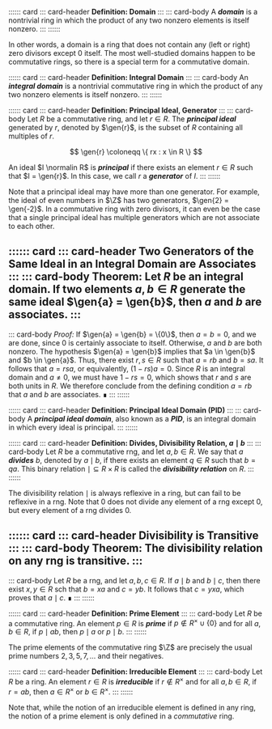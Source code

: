 :::::: card
::: card-header
**Definition: Domain**
:::
::: card-body
A ___domain___ is a nontrivial ring in which the product of any two nonzero elements is itself nonzero.
:::
::::::

In other words, a domain is a ring that does not contain any (left or right) zero divisors except $0$ itself. The most well-studied domains happen to be commutative rings, so there is a special term for a commutative domain.

:::::: card
::: card-header
**Definition: Integral Domain**
:::
::: card-body
An ___integral domain___ is a nontrivial commutative ring in which the product of any two nonzero elements is itself nonzero.
:::
::::::

:::::: card
::: card-header
**Definition: Principal Ideal, Generator**
:::
::: card-body
Let $R$ be a commutative ring, and let $r \in R$. The ___principal ideal___ generated by $r$, denoted by $\gen{r}$, is the subset of $R$ containing all multiples of $r$.

$$ \gen{r} \coloneqq \{ rx : x \in R \} $$

An ideal $I \normalin R$ is ___principal___ if there exists an element $r \in R$ such that $I = \gen{r}$. In this case, we call $r$ a ___generator___ of $I$.
:::
::::::

Note that a principal ideal may have more than one generator. For example, the ideal of even numbers in $\Z$ has two generators, $\gen{2} = \gen{-2}$. In a commutative ring with zero divisors, it can even be the case that a single principal ideal has multiple generators which are not associate to each other.

:::::: card
::: card-header
**Two Generators of the Same Ideal in an Integral Domain are Associates**
:::
::: card-body
**Theorem:** Let $R$ be an integral domain. If two elements $a, b \in R$ generate the same ideal $\gen{a} = \gen{b}$, then $a$ and $b$ are associates.
:::
------
::: card-body
*Proof:* If $\gen{a} = \gen{b} = \{0\}$, then $a = b = 0$, and we are done, since $0$ is certainly associate to itself. Otherwise, $a$ and $b$ are both nonzero. The hypothesis $\gen{a} = \gen{b}$ implies that $a \in \gen{b}$ and $b \in \gen{a}$. Thus, there exist $r, s \in R$ such that $a = rb$ and $b = sa$. It follows that $a = rsa$, or equivalently, $(1 - rs)a = 0$. Since $R$ is an integral domain and $a \ne 0$, we must have $1 - rs = 0$, which shows that $r$ and $s$ are both units in $R$. We therefore conclude from the defining condition $a = rb$ that $a$ and $b$ are associates. <span class="float-end">&#8718;</span>
:::
::::::


:::::: card
::: card-header
**Definition: Principal Ideal Domain (PID)**
:::
::: card-body
A ___principal ideal domain___, also known as a ___PID___, is an integral domain in which every ideal is principal.
:::
::::::


:::::: card
::: card-header
**Definition: Divides, Divisibility Relation, $a \mid b$**
:::
::: card-body
Let $R$ be a commutative rng, and let $a, b \in R$. We say that $a$ ___divides___ $b$, denoted by $a \mid b$, if there exists an element $q \in R$ such that $b = qa$. This binary relation ${\mid} \subseteq R \times R$ is called the ___divisibility relation___ on $R$.
:::
::::::

The divisibility relation $\mid$ is always reflexive in a ring, but can fail to be reflexive in a rng. Note that $0$ does not divide any element of a rng except $0$, but every element of a rng divides $0$.


:::::: card
::: card-header
**Divisibility is Transitive**
:::
::: card-body
**Theorem:** The divisibility relation on any rng is transitive.
:::
------
::: card-body
Let $R$ be a rng, and let $a, b, c \in R$. If $a \mid b$ and $b \mid c$, then there exist $x, y \in R$ sch that $b = xa$ and $c = yb$. It follows that $c = yxa$, which proves that $a \mid c$. <span class="float-end">&#8718;</span>
:::
::::::


:::::: card
::: card-header
**Definition: Prime Element**
:::
::: card-body
Let $R$ be a commutative ring. An element $p \in R$ is ___prime___ if $p \notin R^\times \cup \{0\}$ and for all $a, b \in R$, if $p \mid ab$, then $p \mid a$ or $p \mid b$.
:::
::::::

The prime elements of the commutative ring $\Z$ are precisely the usual prime numbers $2, 3, 5, 7, \dots$ and their negatives.


:::::: card
::: card-header
**Definition: Irreducible Element**
:::
::: card-body
Let $R$ be a ring. An element $r \in R$ is ___irreducible___ if $r \notin R^\times$ and for all $a, b \in R$, if $r = ab$, then $a \in R^\times$ or $b \in R^\times$.
:::
::::::

Note that, while the notion of an irreducible element is defined in any ring, the notion of a prime element is only defined in a *commutative* ring.
